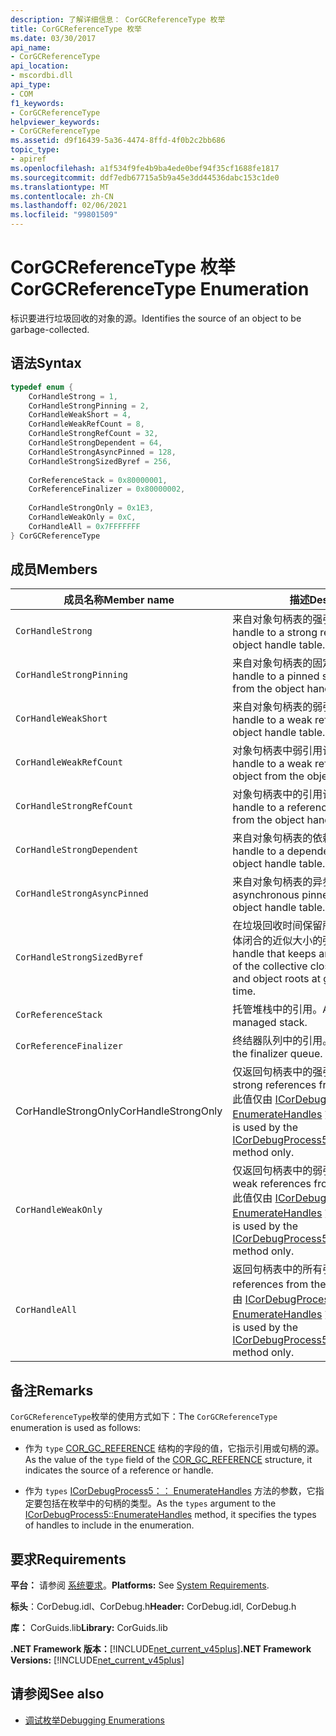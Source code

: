 ```yaml
---
description: 了解详细信息： CorGCReferenceType 枚举
title: CorGCReferenceType 枚举
ms.date: 03/30/2017
api_name:
- CorGCReferenceType
api_location:
- mscordbi.dll
api_type:
- COM
f1_keywords:
- CorGCReferenceType
helpviewer_keywords:
- CorGCReferenceType
ms.assetid: d9f16439-5a36-4474-8ffd-4f0b2c2bb686
topic_type:
- apiref
ms.openlocfilehash: a1f534f9fe4b9ba4ede0bef94f35cf1688fe1817
ms.sourcegitcommit: ddf7edb67715a5b9a45e3dd44536dabc153c1de0
ms.translationtype: MT
ms.contentlocale: zh-CN
ms.lasthandoff: 02/06/2021
ms.locfileid: "99801509"
---
```

# <a name="corgcreferencetype-enumeration"></a><span data-ttu-id="28ca7-103">CorGCReferenceType 枚举</span><span class="sxs-lookup"><span data-stu-id="28ca7-103">CorGCReferenceType Enumeration</span></span>

<span data-ttu-id="28ca7-104">标识要进行垃圾回收的对象的源。</span><span class="sxs-lookup"><span data-stu-id="28ca7-104">Identifies the source of an object to be garbage-collected.</span></span>  
  
## <a name="syntax"></a><span data-ttu-id="28ca7-105">语法</span><span class="sxs-lookup"><span data-stu-id="28ca7-105">Syntax</span></span>  
  
```cpp  
typedef enum {  
    CorHandleStrong = 1,  
    CorHandleStrongPinning = 2,  
    CorHandleWeakShort = 4,  
    CorHandleWeakRefCount = 8,  
    CorHandleStrongRefCount = 32,  
    CorHandleStrongDependent = 64,  
    CorHandleStrongAsyncPinned = 128,  
    CorHandleStrongSizedByref = 256,  
  
    CorReferenceStack = 0x80000001,  
    CorReferenceFinalizer = 0x80000002,  
  
    CorHandleStrongOnly = 0x1E3,  
    CorHandleWeakOnly = 0xC,  
    CorHandleAll = 0x7FFFFFFF  
} CorGCReferenceType  
```  
  
## <a name="members"></a><span data-ttu-id="28ca7-106">成员</span><span class="sxs-lookup"><span data-stu-id="28ca7-106">Members</span></span>  
  
|<span data-ttu-id="28ca7-107">成员名称</span><span class="sxs-lookup"><span data-stu-id="28ca7-107">Member name</span></span>|<span data-ttu-id="28ca7-108">描述</span><span class="sxs-lookup"><span data-stu-id="28ca7-108">Description</span></span>|  
|-----------------|-----------------|  
|`CorHandleStrong`|<span data-ttu-id="28ca7-109">来自对象句柄表的强引用的句柄。</span><span class="sxs-lookup"><span data-stu-id="28ca7-109">A handle to a strong reference from the object handle table.</span></span>|  
|`CorHandleStrongPinning`|<span data-ttu-id="28ca7-110">来自对象句柄表的固定强引用的句柄。</span><span class="sxs-lookup"><span data-stu-id="28ca7-110">A handle to a pinned strong reference from the object handle table.</span></span>|  
|`CorHandleWeakShort`|<span data-ttu-id="28ca7-111">来自对象句柄表的弱引用的句柄。</span><span class="sxs-lookup"><span data-stu-id="28ca7-111">A handle to a weak reference from the object handle table.</span></span>|  
|`CorHandleWeakRefCount`|<span data-ttu-id="28ca7-112">对象句柄表中弱引用计数对象的句柄。</span><span class="sxs-lookup"><span data-stu-id="28ca7-112">A handle to a weak reference-counted object from the object handle table.</span></span>|  
|`CorHandleStrongRefCount`|<span data-ttu-id="28ca7-113">对象句柄表中的引用计数对象的句柄。</span><span class="sxs-lookup"><span data-stu-id="28ca7-113">A handle to a reference-counted object from the object handle table.</span></span>|  
|`CorHandleStrongDependent`|<span data-ttu-id="28ca7-114">来自对象句柄表的依赖对象的句柄。</span><span class="sxs-lookup"><span data-stu-id="28ca7-114">A handle to a dependent object from the object handle table.</span></span>|  
|`CorHandleStrongAsyncPinned`|<span data-ttu-id="28ca7-115">来自对象句柄表的异步固定对象。</span><span class="sxs-lookup"><span data-stu-id="28ca7-115">An asynchronous pinned object from the object handle table.</span></span>|  
|`CorHandleStrongSizedByref`|<span data-ttu-id="28ca7-116">在垃圾回收时间保留所有对象和对象根的集体闭合的近似大小的强句柄。</span><span class="sxs-lookup"><span data-stu-id="28ca7-116">A strong handle that keeps an approximate size of the collective closure of all objects and object roots at garbage collection time.</span></span>|  
|`CorReferenceStack`|<span data-ttu-id="28ca7-117">托管堆栈中的引用。</span><span class="sxs-lookup"><span data-stu-id="28ca7-117">A reference from the managed stack.</span></span>|  
|`CorReferenceFinalizer`|<span data-ttu-id="28ca7-118">终结器队列中的引用。</span><span class="sxs-lookup"><span data-stu-id="28ca7-118">A reference from the finalizer queue.</span></span>|  
|<span data-ttu-id="28ca7-119">CorHandleStrongOnly</span><span class="sxs-lookup"><span data-stu-id="28ca7-119">CorHandleStrongOnly</span></span>|<span data-ttu-id="28ca7-120">仅返回句柄表中的强引用。</span><span class="sxs-lookup"><span data-stu-id="28ca7-120">Return only strong references from the handle table.</span></span> <span data-ttu-id="28ca7-121">此值仅由 [ICorDebugProcess5：： EnumerateHandles](icordebugprocess5-enumeratehandles-method.md) 方法使用。</span><span class="sxs-lookup"><span data-stu-id="28ca7-121">This value is used by the [ICorDebugProcess5::EnumerateHandles](icordebugprocess5-enumeratehandles-method.md) method only.</span></span>|  
|`CorHandleWeakOnly`|<span data-ttu-id="28ca7-122">仅返回句柄表中的弱引用。</span><span class="sxs-lookup"><span data-stu-id="28ca7-122">Return only weak references from the handle table.</span></span> <span data-ttu-id="28ca7-123">此值仅由 [ICorDebugProcess5：： EnumerateHandles](icordebugprocess5-enumeratehandles-method.md) 方法使用。</span><span class="sxs-lookup"><span data-stu-id="28ca7-123">This value is used by the [ICorDebugProcess5::EnumerateHandles](icordebugprocess5-enumeratehandles-method.md) method only.</span></span>|  
|`CorHandleAll`|<span data-ttu-id="28ca7-124">返回句柄表中的所有引用。</span><span class="sxs-lookup"><span data-stu-id="28ca7-124">Return all references from the handle table.</span></span> <span data-ttu-id="28ca7-125">此值仅由 [ICorDebugProcess5：： EnumerateHandles](icordebugprocess5-enumeratehandles-method.md) 方法使用。</span><span class="sxs-lookup"><span data-stu-id="28ca7-125">This value is used by the [ICorDebugProcess5::EnumerateHandles](icordebugprocess5-enumeratehandles-method.md) method only.</span></span>|  
  
## <a name="remarks"></a><span data-ttu-id="28ca7-126">备注</span><span class="sxs-lookup"><span data-stu-id="28ca7-126">Remarks</span></span>  

 <span data-ttu-id="28ca7-127">`CorGCReferenceType`枚举的使用方式如下：</span><span class="sxs-lookup"><span data-stu-id="28ca7-127">The `CorGCReferenceType` enumeration is used as follows:</span></span>  
  
- <span data-ttu-id="28ca7-128">作为 `type` [COR_GC_REFERENCE](cor-gc-reference-structure.md) 结构的字段的值，它指示引用或句柄的源。</span><span class="sxs-lookup"><span data-stu-id="28ca7-128">As the value of the `type` field of the [COR_GC_REFERENCE](cor-gc-reference-structure.md) structure, it indicates the source of a reference or handle.</span></span>  
  
- <span data-ttu-id="28ca7-129">作为 `types` [ICorDebugProcess5：： EnumerateHandles](icordebugprocess5-enumeratehandles-method.md) 方法的参数，它指定要包括在枚举中的句柄的类型。</span><span class="sxs-lookup"><span data-stu-id="28ca7-129">As the `types` argument to the [ICorDebugProcess5::EnumerateHandles](icordebugprocess5-enumeratehandles-method.md) method, it specifies the types of handles to include in the enumeration.</span></span>  
  
## <a name="requirements"></a><span data-ttu-id="28ca7-130">要求</span><span class="sxs-lookup"><span data-stu-id="28ca7-130">Requirements</span></span>  

 <span data-ttu-id="28ca7-131">**平台：** 请参阅 [系统要求](../../get-started/system-requirements.md)。</span><span class="sxs-lookup"><span data-stu-id="28ca7-131">**Platforms:** See [System Requirements](../../get-started/system-requirements.md).</span></span>  
  
 <span data-ttu-id="28ca7-132">**标头**：CorDebug.idl、CorDebug.h</span><span class="sxs-lookup"><span data-stu-id="28ca7-132">**Header:** CorDebug.idl, CorDebug.h</span></span>  
  
 <span data-ttu-id="28ca7-133">**库：** CorGuids.lib</span><span class="sxs-lookup"><span data-stu-id="28ca7-133">**Library:** CorGuids.lib</span></span>  
  
 <span data-ttu-id="28ca7-134">**.NET Framework 版本：**[!INCLUDE[net_current_v45plus](../../../../includes/net-current-v45plus-md.md)]</span><span class="sxs-lookup"><span data-stu-id="28ca7-134">**.NET Framework Versions:** [!INCLUDE[net_current_v45plus](../../../../includes/net-current-v45plus-md.md)]</span></span>  
  
## <a name="see-also"></a><span data-ttu-id="28ca7-135">请参阅</span><span class="sxs-lookup"><span data-stu-id="28ca7-135">See also</span></span>

- [<span data-ttu-id="28ca7-136">调试枚举</span><span class="sxs-lookup"><span data-stu-id="28ca7-136">Debugging Enumerations</span></span>](debugging-enumerations.md)
